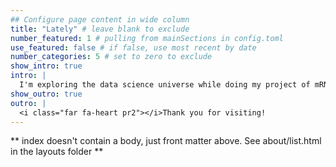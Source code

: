 ```yaml
---
## Configure page content in wide column
title: "Lately" # leave blank to exclude
number_featured: 1 # pulling from mainSections in config.toml
use_featured: false # if false, use most recent by date
number_categories: 5 # set to zero to exclude
show_intro: true
intro: |
  I'm exploring the data science universe while doing my project of mRNA vaccine for carps. 
show_outro: true
outro: |
  <i class="far fa-heart pr2"></i>Thank you for visiting!
---
```


** index doesn't contain a body, just front matter above.
See about/list.html in the layouts folder **
